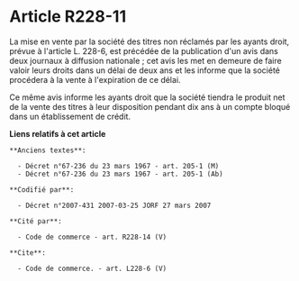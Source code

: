 # Article R228-11

La mise en vente par la société des titres non réclamés par les ayants droit, prévue à l'article L. 228-6, est précédée de la
publication d'un avis dans deux journaux à diffusion nationale ; cet avis les met en demeure de faire valoir leurs droits
dans un délai de deux ans et les informe que la société procédera à la vente à l'expiration de ce délai.

Ce même avis informe les ayants droit que la société tiendra le produit net de la vente des titres à leur disposition pendant
dix ans à un compte bloqué dans un établissement de crédit.

**Liens relatifs à cet article**

	**Anciens textes**:

	  - Décret n°67-236 du 23 mars 1967 - art. 205-1 (M)
	  - Décret n°67-236 du 23 mars 1967 - art. 205-1 (Ab)

	**Codifié par**:

	  - Décret n°2007-431 2007-03-25 JORF 27 mars 2007

	**Cité par**:

	  - Code de commerce - art. R228-14 (V)

	**Cite**:

	  - Code de commerce. - art. L228-6 (V)
